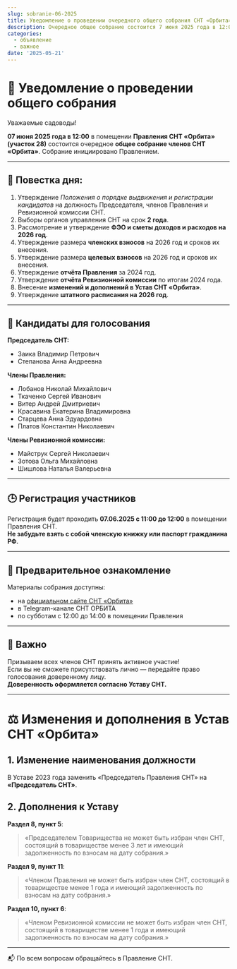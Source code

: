 ```yaml
---
slug: sobranie-06-2025
title: Уведомление о проведении очередного общего собрания СНТ «Орбита»
description: Очередное общее собрание состоится 7 июня 2025 года в 12:00 в помещении Правления (участок 28).
categories:
  - объявление
  - важное
date: '2025-05-21'
---
```


# 📢 Уведомление о проведении общего собрания

Уважаемые садоводы!

**07 июня 2025 года в 12:00** в помещении **Правления СНТ «Орбита» (участок 28)** состоится очередное **общее собрание членов СНТ «Орбита»**. Собрание инициировано Правлением.

---

## 📝 Повестка дня:

1. Утверждение *Положения о порядке выдвижения и регистрации кандидатов* на должность Председателя, членов Правления и Ревизионной комиссии СНТ.
2. Выборы органов управления СНТ на срок **2 года**.
3. Рассмотрение и утверждение **ФЭО и сметы доходов и расходов на 2026 год**.
4. Утверждение размера **членских взносов** на 2026 год и сроков их внесения.
5. Утверждение размера **целевых взносов** на 2026 год и сроков их внесения.
6. Утверждение **отчёта Правления** за 2024 год.
7. Утверждение **отчёта Ревизионной комиссии** по итогам 2024 года.
8. Внесение **изменений и дополнений в Устав СНТ «Орбита»**.
9. Утверждение **штатного расписания на 2026 год**.

---

## 👥 Кандидаты для голосования

**Председатель СНТ:**
- Заика Владимир Петрович  
- Степанова Анна Андреевна

**Члены Правления:**
- Лобанов Николай Михайлович  
- Ткаченко Сергей Иванович  
- Витер Андрей Дмитриевич  
- Красавина Екатерина Владимировна  
- Старцева Анна Эдуардовна  
- Платов Константин Николаевич

**Члены Ревизионной комиссии:**
- Майструк Сергей Николаевич  
- Зотова Ольга Михайловна  
- Шишлова Наталья Валерьевна

---

## 🕒 Регистрация участников

Регистрация будет проходить **07.06.2025 с 11:00 до 12:00** в помещении Правления СНТ.  
**Не забудьте взять с собой членскую книжку или паспорт гражданина РФ.**

---

## 📄 Предварительное ознакомление

Материалы собрания доступны:
- на [официальном сайте СНТ «Орбита»](http://cnt-orbita.ru)
- в Telegram-канале СНТ ОРБИТА
- по субботам с 12:00 до 14:00 в помещении Правления

---

## 🤝 Важно

Призываем всех членов СНТ принять активное участие!  
Если вы не сможете присутствовать лично — передайте право голосования доверенному лицу.  
**Доверенность оформляется согласно Уставу СНТ.**

---

# ⚖️ Изменения и дополнения в Устав СНТ «Орбита»

## 1. Изменение наименования должности

В Уставе 2023 года заменить «Председатель Правления СНТ» на **«Председатель СНТ»**.

## 2. Дополнения к Уставу

**Раздел 8, пункт 5**:  
> «Председателем Товарищества не может быть избран член СНТ, состоящий в товариществе менее 3 лет и имеющий задолженность по взносам на дату собрания.»

**Раздел 9, пункт 11**:  
> «Членом Правления не может быть избран член СНТ, состоящий в товариществе менее 1 года и имеющий задолженность по взносам на дату собрания.»

**Раздел 10, пункт 6**:  
> «Членом Ревизионной комиссии не может быть избран член СНТ, состоящий в товариществе менее 1 года и имеющий задолженность по взносам на дату собрания.»

---

📬 По всем вопросам обращайтесь в Правление СНТ.